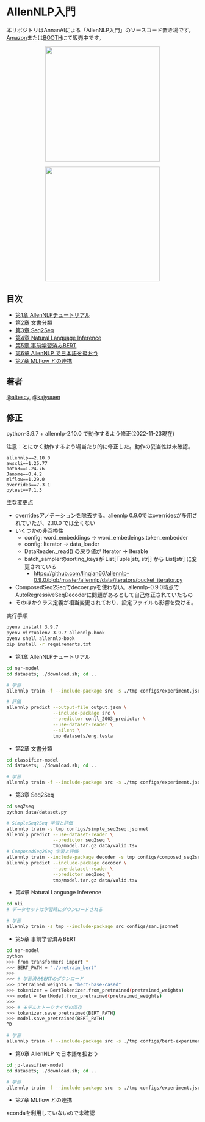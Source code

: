 # AllenNLP入門

本リポジトリはAnnanAIによる「AllenNLP入門」のソースコード置き場です。[Amazon](https://www.amazon.co.jp/dp/B08GLG39DF/ref=cm_sw_em_r_mt_dp_2pGsFbYJDFYJT)または[BOOTH](https://annan-ai.booth.pm/items/1881126)にて販売中です。

<p align="center">
  <img src="./allennlp-book-r-and-d.jpg" width="300" />
</p>

<p align="center">
  <img src="./allennlp-book.jpeg" width="300" />
</p>

## 目次

- [第1章 AllenNLPチュートリアル](./ner-model)
- [第2章 文書分類](./classifier-model)
- [第3章 Seq2Seq](./seq2seq)
- [第4章 Natural Language Inference](./nli)
- [第5章 事前学習済みBERT](./ner-model)
- [第6章 AllenNLP で日本語を扱おう](./jp-classifier-model)
- [第7章 MLflow との連携](./mlflow)

## 著者

[@altescy](https://github.com/altescy), [@kajyuuen](https://github.com/kajyuuen)

## 修正

python-3.9.7 + allennlp-2.10.0 で動作するよう修正(2022-11-23現在)

注意：とにかく動作するよう場当たり的に修正した。動作の妥当性は未確認。

```
allennlp==2.10.0
awscli==1.25.77
boto3==1.24.76
Janome==0.4.2
mlflow==1.29.0
overrides==7.3.1
pytest==7.1.3
```

主な変更点

- overridesアノテーションを除去する。allennlp 0.9.0ではoverridesが多用されていたが、2.10.0 では全くない
- いくつかの非互換性
  - config: word_embeddings -> word_embedeings.token_embedder
  - config: Iterator -> data_loader
  - DataReader._read() の戻り値が Iterator -> Iterable 
  - batch_samplerのsorting_keysが List[Tuple[str, str]] から List[str] に変更されている
    - https://github.com/linqian66/allennlp-0.9.0/blob/master/allennlp/data/iterators/bucket_iterator.py
- ComposedSeq2Seqでdecoer.pyを使わない。allennlp-0.9.0時点でAutoRegressiveSeqDecoderに問題があるとして自己修正されていたもの
- そのほかクラス定義が相当変更されており、設定ファイルも影響を受ける。


実行手順

```bash
pyenv install 3.9.7
pyenv virtualenv 3.9.7 allennlp-book
pyenv shell allennlp-book
pip install -r requirements.txt
```

- 第1章 AllenNLPチュートリアル
```bash
cd ner-model
cd datasets; ./download.sh; cd ..

# 学習
allennlp train -f --include-package src -s ./tmp configs/experiment.jsonnet

# 評価
allennlp predict --output-file output.json \
                 --include-package src \
                 --predictor conll_2003_predictor \
                 --use-dataset-reader \
                 --silent \
                 tmp datasets/eng.testa
```
- 第2章 文書分類
```bash
cd classifier-model
cd datasets; ./download.sh; cd ..

# 学習
allennlp train -f --include-package src -s ./tmp configs/experiment.jsonnet
```
- 第3章 Seq2Seq
```bash
cd seq2seq
python data/dataset.py

# SimpleSeq2Seq 学習と評価
allennlp train -s tmp configs/simple_seq2seq.jsonnet
allennlp predict --use-dataset-reader \
                 --predictor seq2seq \
                 tmp/model.tar.gz data/valid.tsv
# ComposedSeq2Seq 学習と評価
allennlp train --include-package decoder -s tmp configs/composed_seq2seq.jsonnet
allennlp predict --include-package decoder \
                 --use-dataset-reader \
                 --predictor seq2seq \
                 tmp/model.tar.gz data/valid.tsv
```
- 第4章 Natural Language Inference
```bash
cd nli
# データセットは学習時にダウンロードされる

# 学習
allennlp train -s tmp --include-package src configs/san.jsonnet
```
- 第5章 事前学習済みBERT
```bash
cd ner-model
python
>>> from transformers import *
>>> BERT_PATH = "./pretrain_bert"
>>> 
>>> # 学習済みBERTのダウンロード
>>> pretrained_weights = "bert-base-cased"
>>> tokenizer = BertTokenizer.from_pretrained(pretrained_weights)
>>> model = BertModel.from_pretrained(pretrained_weights)
>>> 
>>> # モデルとトークナイザの保存
>>> tokenizer.save_pretrained(BERT_PATH)
>>> model.save_pretrained(BERT_PATH)
^D

# 学習
allennlp train -f --include-package src -s ./tmp configs/bert-experiment.jsonnet
```
- 第6章 AllenNLP で日本語を扱おう
```bash
cd jp-lassifier-model
cd datasets; ./download.sh; cd ..

# 学習
allennlp train -f --include-package src -s ./tmp configs/experiment.jsonnet
```
- 第7章 MLflow との連携

※condaを利用していないので未確認
